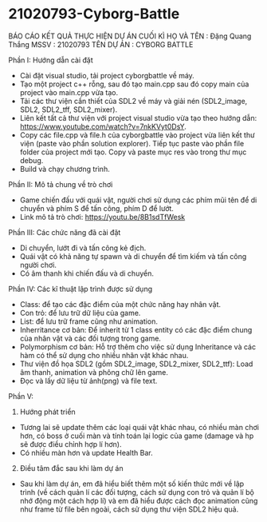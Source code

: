 # 21020793-Cyborg-Battle

BÁO CÁO KẾT QUẢ THỰC HIỆN DỰ ÁN CUỐI KÌ
HỌ VÀ TÊN : Đặng Quang Thắng
MSSV : 21020793
TÊN DỰ ÁN : CYBORG BATTLE

Phần I: Hướng dẫn cài đặt

- Cài đặt visual studio, tải project cyborgbattle về máy.
- Tạo một project c++ rỗng, sau đó tạo main.cpp sau đó copy main của project vào main.cpp vừa tạo.
- Tải các thư viện cần thiết của SDL2 về máy và giải nén (SDL2_image, SDL2, SDL2_tff, SDL2_mixer).
- Liên kết tất cả thư viện với project visual studio vừa tạo theo hướng dẫn: https://www.youtube.com/watch?v=7nkKVyt0DsY.
- Copy các file.cpp và file.h của cyborgbattle vào project vừa liên kết thư viện (paste vào phần solution explorer). 
    Tiếp tục paste vào phần file folder của project mới tạo.
    Copy và paste mục res vào trong thư mục debug.
- Build và chạy chương trình.

Phần II: Mô tả chung về trò chơi

- Game chiến đấu với quái vật, người chơi sử dụng các phím mũi tên để di chuyển và phím S để tấn công, phím D để lướt.
- Link mô tả trò chơi: https://youtu.be/8B1sdTfWesk

Phần III: Các chức năng đã cài đặt

- Di chuyển, lướt đi và tấn công kẻ địch.
- Quái vật có khả năng tự spawn và di chuyển để tìm kiếm và tấn công người chơi.
- Có âm thanh khi chiến đấu và di chuyển.

Phần IV: Các kĩ thuật lập trình được sử dụng

- Class: để tạo các đặc điểm của một chức năng hay nhân vật.
- Con trỏ: để lưu trữ dữ liệu của game.
- List: để lưu trữ frame cũng như animation.
- Inherritance cơ bản: Để inherit từ 1 class entity có các đặc điểm chung của nhân vật và các đối tượng trong game.
- Polymorphism cơ bản: Hỗ trợ thêm cho việc sử dụng Inheritance và các hàm có thể sử dụng cho nhiều nhân vật khác nhau.
- Thư viện đồ họa SDL2 (gồm SDL2_image, SDL2_mixer, SDL2_ttf): Load âm thanh, animation và phông chữ lên game. 
- Đọc và lấy dữ liệu từ ảnh(png) và file text.

Phần V: 

1. Hướng phát triển 
- Tương lai sẽ update thêm các loại quái vật khác nhau, có nhiều màn chơi hơn, có boss ở cuối màn và tính toán lại logic của game 
(damage và hp sẽ được điều chỉnh hợp lí hơn).
- Có nhiều màn hơn và update Health Bar.

2. Điều tâm đắc sau khi làm dự án

- Sau khi làm dự án, em đã hiểu biết thêm một số kiến thức mới về lập trình (về cách quản lí các 
đối tượng, cách sử dụng con trỏ và quản lí bộ nhớ động một cách hợp lí) và em đã hiểu được cách đọc animation 
cũng như frame từ file bên ngoài, cách sử dụng thư viện SDL2 hiệu quả.

